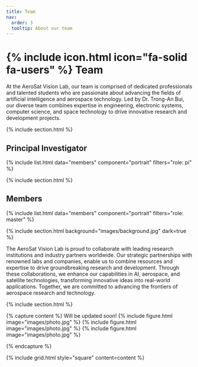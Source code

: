 ```yaml
---
title: Team
nav:
  order: 3
  tooltip: About our team
---
```


# {% include icon.html icon="fa-solid fa-users" %} Team

At the AeroSat Vision Lab, our team is comprised of dedicated professionals and talented students who are passionate about advancing the fields of artificial intelligence and aerospace technology. Led by Dr. Trong-An Bui, our diverse team combines expertise in engineering, electronic systems, computer science, and space technology to drive innovative research and development projects.

{% include section.html %}

## Principal Investigator
{% include list.html data="members" component="portrait" filters="role: pi" %}

{% include section.html %}

## Members
<div class="team-container">
  {% include list.html data="members" component="portrait" filters="role: master" %}
</div>

{% include section.html background="images/background.jpg" dark=true %}

The AeroSat Vision Lab is proud to collaborate with leading research institutions and industry partners worldwide. Our strategic partnerships with renowned labs and companies, enable us to combine resources and expertise to drive groundbreaking research and development. Through these collaborations, we enhance our capabilities in AI, aerospace, and satellite technologies, transforming innovative ideas into real-world applications. Together, we are committed to advancing the frontiers of aerospace research and technology.

{% include section.html %}

{% capture content %}
Will be updated soon!
{% include figure.html image="images/photo.jpg" %}
{% include figure.html image="images/photo.jpg" %}
{% include figure.html image="images/photo.jpg" %}

{% endcapture %}

{% include grid.html style="square" content=content %}